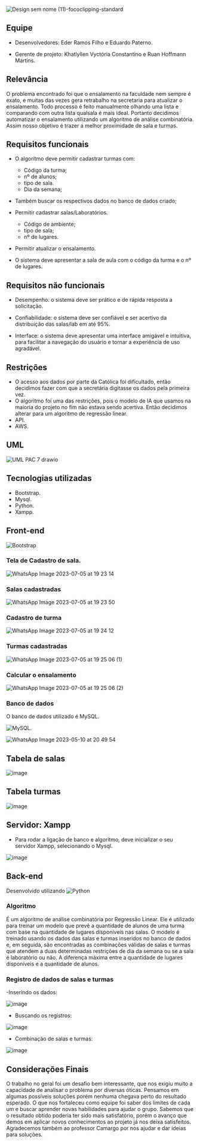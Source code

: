 ![Design sem nome (11)-fococlipping-standard](https://github.com/ProcessoAprendizadoColaborativo/Classroom-Search/assets/29105030/54cef8fc-702e-4e78-aeff-8b40389527e4)

## Equipe

- Desenvolvedores: Eder Ramos Filho e  Eduardo Paterno.

- Gerente de projeto: Khatlyllen Vyctória Constantino e Ruan Hoffmann Martins.

## Relevância

O problema encontrado foi que o ensalamento na faculdade nem sempre é exato, e muitas das vezes gera retrabalho na secretaria para atualizar o ensalamento. Todo processo é feito manualmente olhando uma lista e comparando com outra lista qualsala é mais ideal. Portanto decidimos automatizar o ensalamento utilizando um algoritmo de análise combinatória. Assim nosso objetivo é trazer a melhor proximidade de sala e turmas.

## Requisitos funcionais

- O algoritmo deve permitir cadastrar turmas com:
  - Código da turma;
  - nº de alunos;
  - tipo de sala.
  - Dia da semana;
- Também buscar os respectivos dados no banco de dados criado;

- Permitir cadastrar salas/Laboratórios.
  - Código de ambiente;
  - tipo de sala;
  - nº de lugares.
  
- Permitir atualizar o ensalamento. 

- O sistema deve apresentar a sala de aula com o código da turma e o nº de lugares. 

## Requisitos não funcionais

- Desempenho: o sistema deve ser prático e de rápida resposta a solicitação.

- Confiabilidade: o sistema deve ser confiável e ser acertivo da distribuição das salas/lab em até 95%.

- Interface: o sistema deve apresentar uma interface amigável e intuitiva, para facilitar a navegação do usuário e tornar a experiência de uso agradável.

## Restrições

- O acesso aos dados por parte da Católica foi dificultado, então decidimos fazer com que a secretária digitasse os dados pela primeira vez.
- O algoritmo foi uma das restrições, pois o modelo de IA que usamos na maioria do projeto no fim não estava sendo acertiva. Então decidimos alterar para um algoritmo de regressão linear.
- API.
- AWS.

## UML

![UML PAC 7 drawio](https://user-images.githubusercontent.com/29105030/236072075-78744beb-7757-42df-98d1-303dbfcb678d.png)

## Tecnologias utilizadas

- Bootstrap.
- Mysql.
- Python.
- Xampp.

## Front-end

![Bootstrap](https://img.shields.io/badge/bootstrap-%23563D7C.svg?style=for-the-badge&logo=bootstrap&logoColor=white)

### Tela de Cadastro de sala.

![WhatsApp Image 2023-07-05 at 19 23 14](https://github.com/ProcessoAprendizadoColaborativo/Classroom-Search/assets/29105030/954e9b89-6856-4e51-8a68-0ccf8a516e08)

### Salas cadastradas

![WhatsApp Image 2023-07-05 at 19 23 50](https://github.com/ProcessoAprendizadoColaborativo/Classroom-Search/assets/29105030/245d307d-91a7-472d-ad6b-0f069cf291da)

### Cadastro de turma

![WhatsApp Image 2023-07-05 at 19 24 12](https://github.com/ProcessoAprendizadoColaborativo/Classroom-Search/assets/29105030/0e601008-a909-4b1d-b09b-b91fb61b42f3)

### Turmas cadastradas

![WhatsApp Image 2023-07-05 at 19 25 06 (1)](https://github.com/ProcessoAprendizadoColaborativo/Classroom-Search/assets/29105030/70259d88-fb5c-4bd0-a952-281e23edc8e6)

### Calcular o ensalamento

![WhatsApp Image 2023-07-05 at 19 25 06 (2)](https://github.com/ProcessoAprendizadoColaborativo/Classroom-Search/assets/29105030/34d9813a-1d82-4643-bb93-a29075eeaeae)

### Banco de dados

O banco de dados utilizado é MySQL.

![MySQL](https://img.shields.io/badge/mysql-%2300f.svg?style=for-the-badge&logo=mysql&logoColor=white).

![WhatsApp Image 2023-05-10 at 20 49 54](https://github.com/ProcessoAprendizadoColaborativo/Classroom-Search/assets/29105030/f4a26d54-d7de-40dc-864a-88bda29d4fda)

## Tabela de salas

![image](https://github.com/ProcessoAprendizadoColaborativo/Classroom-Search/assets/29105030/3f687e45-4c39-40d3-9c78-fe44d626a483)


## Tabela turmas

![image](https://github.com/ProcessoAprendizadoColaborativo/Classroom-Search/assets/29105030/24fefc5f-d84f-459f-89bb-9af8f148c17e)


## Servidor: Xampp

- Para rodar a ligação de banco e algoritmo, deve inicializar o seu servidor Xampp, selecionando o Mysql.

![image](https://github.com/ProcessoAprendizadoColaborativo/Classroom-Search/assets/29105030/a16fb118-a63d-4bde-8473-826f55f28757)

## Back-end 

Desenvolvido utilizando ![Python](https://img.shields.io/badge/python-3670A0?style=for-the-badge&logo=python&logoColor=ffdd54)

### Algoritmo

É um algoritmo de análise combinatória por Regressão Linear. Ele é utilizado para treinar um modelo que prevê a quantidade de alunos de uma turma com base na quantidade de lugares disponíveis nas salas. O modelo é treinado usando os dados das salas e turmas inseridos no banco de dados e, em seguida, são encontradas as combinações válidas de salas e turmas que atendem a duas determinadas restrições de dia da semana ou se a sala é laboratório ou não. A diferença máxima entre a quantidade de lugares disponíveis e a quantidade de alunos.
  
### Registro de dados de salas e turmas

-Inserindo os dados:

![image](https://github.com/ProcessoAprendizadoColaborativo/Classroom-Search/assets/29105030/20dc6e81-6234-4f5e-b62c-9cddce24abf2)

- Buscando os registros:

![image](https://github.com/ProcessoAprendizadoColaborativo/Classroom-Search/assets/29105030/e18a9d88-bb4d-43ff-aadd-c391231fa5ed)

- Combinação de salas e turmas:

![image](https://github.com/ProcessoAprendizadoColaborativo/Classroom-Search/assets/29105030/27fc1d00-0e6a-4b2b-b601-cb73e163201a)


## Considerações Finais

O trabalho no geral foi um desafio bem interessante, que nos exigiu muito a capacidade de analisar o problema por diversas óticas. Pensamos em algumas possíveis soluções porém nenhuma chegava perto do resultado esperado. O que nos fortaleceu como equipe foi saber dos limites de cada um e buscar aprender novas habilidades para ajudar o grupo.
Sabemos que o resultado obtido poderia ter sido mais satisfatório, porém o avanço que demos em aplicar novos conhecimentos ao projeto já nos deixa satisfeitos. Agradecemos também ao professor Camargo por nos ajudar e dar ideias para soluções.


